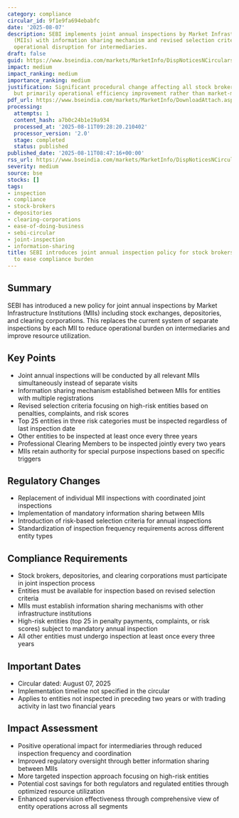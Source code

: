 ```yaml
---
category: compliance
circular_id: 9f1e9fa694ebabfc
date: '2025-08-07'
description: SEBI implements joint annual inspections by Market Infrastructure Institutions
  (MIIs) with information sharing mechanism and revised selection criteria to reduce
  operational disruption for intermediaries.
draft: false
guid: https://www.bseindia.com/markets/MarketInfo/DispNoticesNCirculars.aspx?Noticeid={B46C7719-93FD-450A-B4DC-C3BA69D34CCD}&noticeno=20250811-11&dt=08/11/2025&icount=11&totcount=13&flag=0
impact: medium
impact_ranking: medium
importance_ranking: medium
justification: Significant procedural change affecting all stock brokers and depositories
  but primarily operational efficiency improvement rather than market-moving regulation
pdf_url: https://www.bseindia.com/markets/MarketInfo/DownloadAttach.aspx?id=20250811-11&attachedId=c5fce7a6-baf2-4f03-9887-f965d471e6ac
processing:
  attempts: 1
  content_hash: a7b0c24b1e19a934
  processed_at: '2025-08-11T09:28:20.210402'
  processor_version: '2.0'
  stage: completed
  status: published
published_date: '2025-08-11T08:47:16+00:00'
rss_url: https://www.bseindia.com/markets/MarketInfo/DispNoticesNCirculars.aspx?Noticeid={B46C7719-93FD-450A-B4DC-C3BA69D34CCD}&noticeno=20250811-11&dt=08/11/2025&icount=11&totcount=13&flag=0
severity: medium
source: bse
stocks: []
tags:
- inspection
- compliance
- stock-brokers
- depositories
- clearing-corporations
- ease-of-doing-business
- sebi-circular
- joint-inspection
- information-sharing
title: SEBI introduces joint annual inspection policy for stock brokers and depositories
  to ease compliance burden
---
```


## Summary

SEBI has introduced a new policy for joint annual inspections by Market Infrastructure Institutions (MIIs) including stock exchanges, depositories, and clearing corporations. This replaces the current system of separate inspections by each MII to reduce operational burden on intermediaries and improve resource utilization.

## Key Points

- Joint annual inspections will be conducted by all relevant MIIs simultaneously instead of separate visits
- Information sharing mechanism established between MIIs for entities with multiple registrations
- Revised selection criteria focusing on high-risk entities based on penalties, complaints, and risk scores
- Top 25 entities in three risk categories must be inspected regardless of last inspection date
- Other entities to be inspected at least once every three years
- Professional Clearing Members to be inspected jointly every two years
- MIIs retain authority for special purpose inspections based on specific triggers

## Regulatory Changes

- Replacement of individual MII inspections with coordinated joint inspections
- Implementation of mandatory information sharing between MIIs
- Introduction of risk-based selection criteria for annual inspections
- Standardization of inspection frequency requirements across different entity types

## Compliance Requirements

- Stock brokers, depositories, and clearing corporations must participate in joint inspection process
- Entities must be available for inspection based on revised selection criteria
- MIIs must establish information sharing mechanisms with other infrastructure institutions
- High-risk entities (top 25 in penalty payments, complaints, or risk scores) subject to mandatory annual inspection
- All other entities must undergo inspection at least once every three years

## Important Dates

- Circular dated: August 07, 2025
- Implementation timeline not specified in the circular
- Applies to entities not inspected in preceding two years or with trading activity in last two financial years

## Impact Assessment

- Positive operational impact for intermediaries through reduced inspection frequency and coordination
- Improved regulatory oversight through better information sharing between MIIs
- More targeted inspection approach focusing on high-risk entities
- Potential cost savings for both regulators and regulated entities through optimized resource utilization
- Enhanced supervision effectiveness through comprehensive view of entity operations across all segments